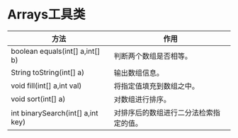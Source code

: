 # Arrays工具类

| **方法**                           | **作用**                               |
| ---------------------------------- | -------------------------------------- |
| boolean  equals(int[] a,int[] b)   | 判断两个数组是否相等。                 |
| String  toString(int[] a)          | 输出数组信息。                         |
| void  fill(int[] a,int val)        | 将指定值填充到数组之中。               |
| void  sort(int[] a)                | 对数组进行排序。                       |
| int  binarySearch(int[] a,int key) | 对排序后的数组进行二分法检索指定的值。 |

